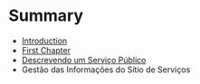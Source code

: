 # Summary

* [Introduction](README.md)
* [First Chapter](chapter1.md)
* [Descrevendo um Serviço Público](descrevendo_um_servico_publico.md)
* Gestão das Informações do Sítio de Serviços

